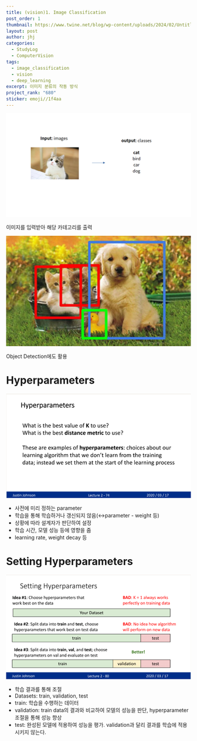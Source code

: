 ```yaml
---
title: (vision)1. Image Classification
post_order: 1
thumbnail: https://www.twine.net/blog/wp-content/uploads/2024/02/Untitled-1.png
layout: post
author: jhj
categories:
  - StudyLog
  - ComputerVision
tags:
  - image_classification
  - vision
  - deep_learning
excerpt: 이미지 분류의 작동 방식
project_rank: "680"
sticker: emoji//1f4aa
---
```



![Neo with lightbox](/assets/images/study_log/computer_vision/2025-02-25-ImageClassification/image00.png)

이미지를 입력받아 해당 카테고리를 출력

![image.png](/assets/images/study_log/computer_vision/2025-02-25-ImageClassification/image1.png)

Object Detection에도 활용

# Hyperparameters

![Neo with lightbox](/assets/images/study_log/computer_vision/2025-02-25-ImageClassification/image2.png)

- 사전에 미리 정하는 parameter
- 학습을 통해 학습하거나 갱신되지 않음(↔parameter - weight 등)
- 상황에 따라 설계자가 판단하여 설정
- 학습 시간, 모델 성능 등에 영향을 줌
- learning rate, weight decay 등

# Setting Hyperparameters

![Neo with lightbox](/assets/images/study_log/computer_vision/2025-02-25-ImageClassification/image3.png)

- 학습 결과를 통해 조절
- Datasets: train, validation, test
- train: 학습을 수행하는 데이터
- validation: train data의 결과와 비교하여 모델의 성능을 판단, hyperparameter 조절을 통해 성능 향상
- test: 완성된 모델에 적용하여 성능을 평가. validation과 달리 결과를 학습에 적용시키지 않는다.
